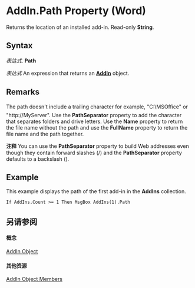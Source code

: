 
# AddIn.Path Property (Word)

Returns the location of an installed add-in. Read-only  **String**.


## Syntax

 _表达式_. **Path**

 _表达式_ An expression that returns an **[AddIn](5615a8a9-1fd6-04fa-1fee-ec16502bd84a.md)** object.


## Remarks

The path doesn't include a trailing character for example, "C:\MSOffice" or "http://MyServer". Use the  **PathSeparator** property to add the character that separates folders and drive letters. Use the **Name** property to return the file name without the path and use the **FullName** property to return the file name and the path together.


 **注释**  You can use the  **PathSeparator** property to build Web addresses even though they contain forward slashes (/) and the **PathSeparator** property defaults to a backslash (\).


## Example

This example displays the path of the first add-in in the  **AddIns** collection.


```
If AddIns.Count >= 1 Then MsgBox AddIns(1).Path
```


## 另请参阅


#### 概念


[AddIn Object](5615a8a9-1fd6-04fa-1fee-ec16502bd84a.md)
#### 其他资源


[AddIn Object Members](http://msdn.microsoft.com/library/7bffb4a9-f948-fc97-342e-d4d46fa48913%28Office.15%29.aspx)